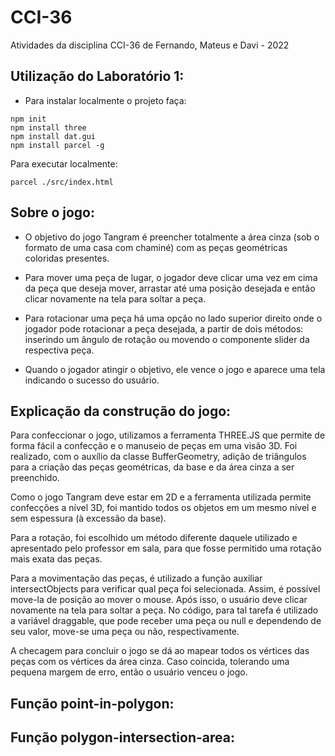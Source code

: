 # CCI-36
Atividades da disciplina CCI-36 de Fernando, Mateus e Davi - 2022

## Utilização do Laboratório 1:
- Para instalar localmente o projeto faça:
```
npm init
npm install three
npm install dat.gui
npm install parcel -g
```
Para executar localmente:
```
parcel ./src/index.html
```

## Sobre o jogo:

- O objetivo do jogo Tangram é preencher totalmente a área cinza (sob o formato de uma casa com chaminé) com as peças geométricas coloridas presentes.

- Para mover uma peça de lugar, o jogador deve clicar uma vez em cima da peça que deseja mover, arrastar até uma posição desejada e então clicar novamente na tela para soltar a peça.

- Para rotacionar uma peça há uma opção no lado superior direito onde o jogador pode rotacionar a peça desejada, a partir de dois métodos: inserindo um ângulo de rotação ou movendo o componente slider da respectiva peça.

- Quando o jogador atingir o objetivo, ele vence o jogo e aparece uma tela indicando o sucesso do usuário.

## Explicação da construção do jogo:

Para confeccionar o jogo, utilizamos a ferramenta THREE.JS que permite de forma fácil a confecção e o manuseio de peças em uma visão 3D. Foi realizado, com o auxílio da classe BufferGeometry, adição de triângulos para a criação das peças geométricas, da base e da área cinza a ser preenchido.

Como o jogo Tangram deve estar em 2D e a ferramenta utilizada permite confecções a nível 3D, foi mantido todos os objetos em um mesmo nível e sem espessura (à excessão da base).

Para a rotação, foi escolhido um método diferente daquele utilizado e apresentado pelo professor em sala, para que fosse permitido uma rotação mais exata das peças.

Para a movimentação das peças, é utilizado a função auxiliar intersectObjects para verificar qual peça foi selecionada. Assim, é possível move-la de posição ao mover o mouse. Após isso, o usuário deve clicar novamente na tela para soltar a peça. No código, para tal tarefa é utilizado a variável draggable, que pode receber uma peça ou null e dependendo de seu valor, move-se uma peça ou não, respectivamente.

A checagem para concluir o jogo se dá ao mapear todos os vértices das peças com os vértices da área cinza. Caso coincida, tolerando uma pequena margem de erro, então o usuário venceu o jogo.

## Função point-in-polygon:

## Função polygon-intersection-area:
